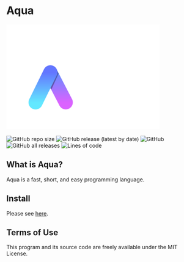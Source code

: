 # Aqua

<img src="./image/aqua-full.png" width="400px"></img>

![GitHub repo size](https://img.shields.io/github/repo-size/e6nlaq/aqua?label=Repo%20Size&logo=github) ![GitHub release (latest by date)](https://img.shields.io/github/v/release/e6nlaq/aqua?color=%233FB950&label=Latest%20Release&logo=github) ![GitHub](https://img.shields.io/github/license/e6nlaq/aqua?label=License) ![GitHub all releases](https://img.shields.io/github/downloads/e6nlaq/aqua/total?label=Download) ![Lines of code](https://img.shields.io/tokei/lines/github/e6nlaq/aqua?label=Code%20Lines)

## What is Aqua?

Aqua is a fast, short, and easy programming language.

## Install

Please see [here](./docs/install.md).

## Terms of Use

This program and its source code are freely available under the MIT License.
